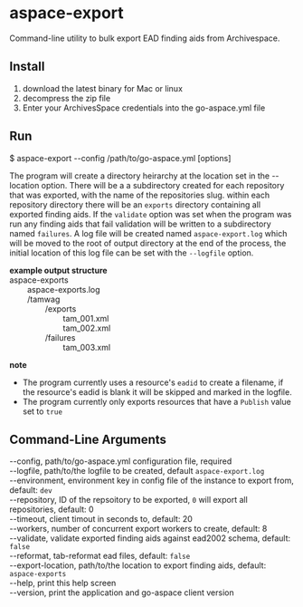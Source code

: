 aspace-export
=============
Command-line utility to bulk export EAD finding aids from Archivespace.

Install
-------
1. download the latest binary for Mac or linux
2. decompress the zip file
3. Enter your ArchivesSpace credentials into the go-aspace.yml file

Run
---
$ aspace-export --config /path/to/go-aspace.yml [options]

The program will create a directory heirarchy at the location set in the --location option. There will be a a subdirectory created for each repository that was exported, with the name of the repositories slug.
within each repository directory there will be an `exports` directory containing all exported finding aids. 
If the `validate` option was set when the program was run any finding aids that fail validation will be written to a subdirectory named `failures`.
A log file will be created named `aspace-export.log` which will be moved to the root of output directory at the end of the process, the initial location of this log file can be set with the `--logfile` option.


**example output structure**<br>
aspace-exports<br>
&nbsp;&nbsp;&nbsp;&nbsp;&nbsp;&nbsp;&nbsp;&nbsp;aspace-exports.log<br>
&nbsp;&nbsp;&nbsp;&nbsp;&nbsp;&nbsp;&nbsp;&nbsp;/tamwag<br>
&nbsp;&nbsp;&nbsp;&nbsp;&nbsp;&nbsp;&nbsp;&nbsp;&nbsp;&nbsp;&nbsp;&nbsp;&nbsp;&nbsp;&nbsp;&nbsp;/exports<br>
&nbsp;&nbsp;&nbsp;&nbsp;&nbsp;&nbsp;&nbsp;&nbsp;&nbsp;&nbsp;&nbsp;&nbsp;&nbsp;&nbsp;&nbsp;&nbsp;&nbsp;&nbsp;&nbsp;&nbsp;&nbsp;&nbsp;&nbsp;&nbsp;tam_001.xml<br>
&nbsp;&nbsp;&nbsp;&nbsp;&nbsp;&nbsp;&nbsp;&nbsp;&nbsp;&nbsp;&nbsp;&nbsp;&nbsp;&nbsp;&nbsp;&nbsp;&nbsp;&nbsp;&nbsp;&nbsp;&nbsp;&nbsp;&nbsp;&nbsp;tam_002.xml<br>
&nbsp;&nbsp;&nbsp;&nbsp;&nbsp;&nbsp;&nbsp;&nbsp;&nbsp;&nbsp;&nbsp;&nbsp;&nbsp;&nbsp;&nbsp;&nbsp;/failures<br>
&nbsp;&nbsp;&nbsp;&nbsp;&nbsp;&nbsp;&nbsp;&nbsp;&nbsp;&nbsp;&nbsp;&nbsp;&nbsp;&nbsp;&nbsp;&nbsp;&nbsp;&nbsp;&nbsp;&nbsp;&nbsp;&nbsp;&nbsp;&nbsp;tam_003.xml<br>

**note**</br>
* The program currently uses a resource's `eadid` to create a filename, if the resource's eadid is blank it will be skipped and marked in the logfile.<br>
* The program currently only exports resources that have a `Publish` value set to `true`<br>

Command-Line Arguments
----------------------
--config, path/to/go-aspace.yml configuration file, required<br>
--logfile, path/to/the logfile to be created, default `aspace-export.log`<br>
--environment, environment key in config file of the instance to export from, default: `dev`<br>
--repository, ID of the repsoitory to be exported, `0` will export all repositories, default: 0<br>
--timeout, client timout in seconds to, default: 20<br>
--workers, number of concurrent export workers to create, default: 8<br>
--validate, validate exported finding aids against ead2002 schema, default: `false`<br>
--reformat, tab-reformat ead files, default: `false`<br/>
--export-location, path/to/the location to export finding aids, default: `aspace-exports`<br>
--help, print this help screen<br>
--version, print the application and go-aspace client version
